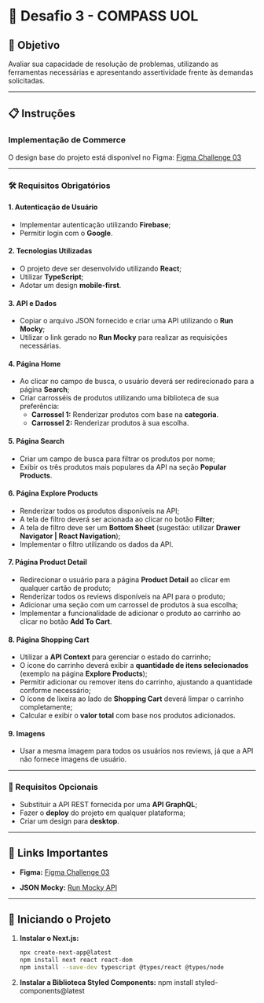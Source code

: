 # 🚀 Desafio 3 - COMPASS UOL

## 🧠 Objetivo

Avaliar sua capacidade de resolução de problemas, utilizando as ferramentas necessárias e apresentando assertividade frente às demandas solicitadas.

---

## 📋 Instruções

### Implementação de Commerce

O design base do projeto está disponível no Figma:
[Figma Challenge 03](https://www.figma.com/design/V0UGvd2pWq6LNFJ2omOaUP/Challenge-03?node-id=4-1&p=f)

---

### 🛠️ Requisitos Obrigatórios

#### **1. Autenticação de Usuário**
- Implementar autenticação utilizando **Firebase**;
- Permitir login com o **Google**.

#### **2. Tecnologias Utilizadas**
- O projeto deve ser desenvolvido utilizando **React**;
- Utilizar **TypeScript**;
- Adotar um design **mobile-first**.

#### **3. API e Dados**
- Copiar o arquivo JSON fornecido e criar uma API utilizando o **Run Mocky**;
- Utilizar o link gerado no **Run Mocky** para realizar as requisições necessárias.

#### **4. Página Home**
- Ao clicar no campo de busca, o usuário deverá ser redirecionado para a página **Search**;
- Criar carrosséis de produtos utilizando uma biblioteca de sua preferência:
  - **Carrossel 1:** Renderizar produtos com base na **categoria**.
  - **Carrossel 2:** Renderizar produtos à sua escolha.

#### **5. Página Search**
- Criar um campo de busca para filtrar os produtos por nome;
- Exibir os três produtos mais populares da API na seção **Popular Products**.

#### **6. Página Explore Products**
- Renderizar todos os produtos disponíveis na API;
- A tela de filtro deverá ser acionada ao clicar no botão **Filter**;
- A tela de filtro deve ser um **Bottom Sheet** (sugestão: utilizar **Drawer Navigator | React Navigation**);
- Implementar o filtro utilizando os dados da API.

#### **7. Página Product Detail**
- Redirecionar o usuário para a página **Product Detail** ao clicar em qualquer cartão de produto;
- Renderizar todos os reviews disponíveis na API para o produto;
- Adicionar uma seção com um carrossel de produtos à sua escolha;
- Implementar a funcionalidade de adicionar o produto ao carrinho ao clicar no botão **Add To Cart**.

#### **8. Página Shopping Cart**
- Utilizar a **API Context** para gerenciar o estado do carrinho;
- O ícone do carrinho deverá exibir a **quantidade de itens selecionados** (exemplo na página **Explore Products**);
- Permitir adicionar ou remover itens do carrinho, ajustando a quantidade conforme necessário;
- O ícone de lixeira ao lado de **Shopping Cart** deverá limpar o carrinho completamente;
- Calcular e exibir o **valor total** com base nos produtos adicionados.

#### **9. Imagens**
- Usar a mesma imagem para todos os usuários nos reviews, já que a API não fornece imagens de usuário.

---

### 🔗 Requisitos Opcionais
- Substituir a API REST fornecida por uma **API GraphQL**;
- Fazer o **deploy** do projeto em qualquer plataforma;
- Criar um design para **desktop**.

---

## 🔗 Links Importantes
- **Figma:** [Figma Challenge 03](https://www.figma.com/design/V0UGvd2pWq6LNFJ2omOaUP/Challenge-03?node-id=4-1&p=f)

- **JSON Mocky:** [Run Mocky API](https://run.mocky.io/v3/71448aa4-d73a-4213-a87e-fbd7d1758109)

---

## 🚀 Iniciando o Projeto

1. **Instalar o Next.js:**
   ```bash
   npx create-next-app@latest
   npm install next react react-dom
   npm install --save-dev typescript @types/react @types/node

2. **Instalar a Biblioteca Styled Components:** 
npm install styled-components@latest
   

